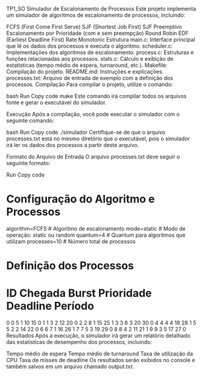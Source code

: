 TP1_SO
Simulador de Escalonamento de Processos
Este projeto implementa um simulador de algoritmos de escalonamento de processos, incluindo:

FCFS (First Come First Serve)
SJF (Shortest Job First)
SJF Preemptivo
Escalonamento por Prioridade (com e sem preempção)
Round Robin
EDF (Earliest Deadline First)
Rate Monotonic
Estrutura
main.c: Interface principal que lê os dados dos processos e executa o algoritmo.
scheduler.c: Implementações dos algoritmos de escalonamento.
process.c: Estruturas e funções relacionadas aos processos.
stats.c: Cálculo e exibição de estatísticas (tempo médio de espera, turnaround, etc.).
Makefile: Compilação do projeto.
README.md: Instruções e explicações.
processes.txt: Arquivo de entrada de exemplo com a definição dos processos.
Compilação
Para compilar o projeto, utilize o comando:

bash
Run
Copy code
make
Este comando irá compilar todos os arquivos fonte e gerar o executável do simulador.

Execução
Após a compilação, você pode executar o simulador com o seguinte comando:

bash
Run
Copy code
./simulador
Certifique-se de que o arquivo processes.txt está no mesmo diretório que o executável, pois o simulador irá ler os dados dos processos a partir deste arquivo.

Formato do Arquivo de Entrada
O arquivo processes.txt deve seguir o seguinte formato:

Run
Copy code
# Configuração do Algoritmo e Processos
algorithm=FCFS                # Algoritmo de escalonamento
mode=static                   # Modo de operação: static ou random
quantum=4                     # Quantum para algoritmos que utilizam
processes=10                  # Número total de processos

# Definição dos Processos
# ID  Chegada  Burst  Prioridade  Deadline  Período
0  0      5      1          10        15        0
1  1      3      2          12        20        0
2  2      8      1          15        25        1
3  3      6      3          20        30        0
4  4      4      4          18        28        1
5  5      2      2          14        22        0
6  6      7      1          16        26        1
7  7      5      3          19        29        0
8  8      4      2          11        21        1
9  9      3      5          17        27        0
Resultados
Após a execução, o simulador irá gerar um relatório detalhado das estatísticas de desempenho dos processos, incluindo:

Tempo médio de espera
Tempo médio de turnaround
Taxa de utilização da CPU
Taxa de misses de deadline
Os resultados serão exibidos no console e também salvos em um arquivo chamado output.txt.
